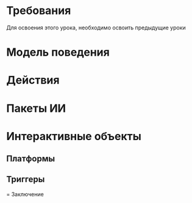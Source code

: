 # Требования #
Для освоения этого урока, необходимо освоить предыдущие уроки

# Модель поведения #
# Действия #
# Пакеты ИИ #
# Интерактивные объекты #
## Платформы ##
## Триггеры ##
= Заключение